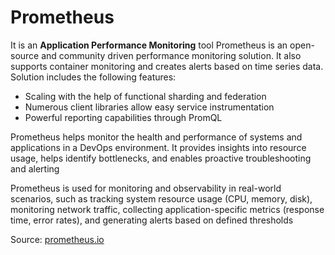 # Prometheus

It is an **Application Performance Monitoring** tool
Prometheus is an open-source and community driven performance monitoring solution. It also supports container monitoring and creates alerts based on time series data. Solution includes the following features:

- Scaling with the help of functional sharding and federation
- Numerous client libraries allow easy service instrumentation
- Powerful reporting capabilities through PromQL

Prometheus helps monitor the health and performance of systems and applications in a DevOps environment. It provides insights into resource usage, helps identify bottlenecks, and enables proactive troubleshooting and alerting

Prometheus is used for monitoring and observability in real-world scenarios, such as tracking system resource usage (CPU, memory, disk), monitoring network traffic, collecting application-specific metrics (response time, error rates), and generating alerts based on defined thresholds

Source: [prometheus.io](https://prometheus.io)


